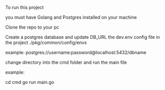 

To run this project

you must have Golang and Postgres installed on your machine

Clone the repo to your pc 

Create a postgres database and update DB_URL the dev.env config file in the project ./pkg/common/config/envs

example: postgres://username:password@localhost:5432/dbname

change directory into the cmd folder and run the main file

example:

cd cmd
go run main.go


